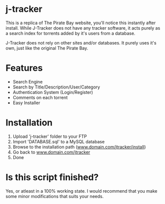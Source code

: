# j-tracker
This is a replica of The Pirate Bay website, you'll notice this instantly after install. While J-Tracker does not have any tracker software, it acts purely
as a search index for torrents added by it's users from a database. 

J-Tracker does not rely on other sites and/or databases. It purely uses it's own, just like the original The Pirate Bay.

# Features
- Search Engine
- Search by Title/Description/User/Category
- Authentication System (Login/Register)
- Comments on each torrent
- Easy Installer

# Installation
1. Upload 'j-tracker' folder to your FTP
2. Import 'DATABASE.sql' to a MySQL database
3. Browse to the installation path (www.domain.com/jtracker/install)
4. Go back to www.domain.com/jtracker
5. Done

# Is this script finished?
Yes, or atleast in a 100% working state. I would recommend that you make some minor modifications that suits your needs. 
